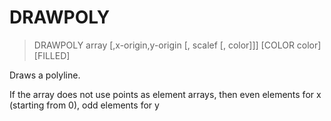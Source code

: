 # DRAWPOLY

> DRAWPOLY array [,x-origin,y-origin [, scalef [, color]]] [COLOR color] [FILLED]

Draws a polyline. 


If the array does not use points as element arrays, then even elements for x (starting from 0), odd elements for y
